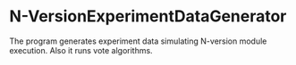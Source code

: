 # N-VersionExperimentDataGenerator
The program generates experiment data simulating N-version module execution. Also it runs vote algorithms.
